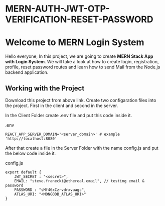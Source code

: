 # MERN-AUTH-JWT-OTP-VERIFICATION-RESET-PASSWORD

# Welcome to MERN Login System

Hello everyone, In this project, we are going to create **MERN Stack App with Login System**.
We will take a look at how to create login, registration, profile, reset password routes and learn
how to send Mail from the Node.js backend application.

## Working with the Project

Download this project from above link. Create two configaration files into the project.
First in the client and second in the server.

In the Client Folder create .env file and put this code inside it.

.env

```
REACT_APP_SERVER_DOMAIN='<server_domain>' # example 'http://localhost:8080'
```

After that create a file in the Server Folder with the name config.js and put the below code inside it.

config.js

```
export default {
    JWT_SECRET : "<secret>",
    EMAIL: "steve.franecki@ethereal.email", // testing email & password
    PASSWORD : "sMf46xCzrvdrxvuagc",
    ATLAS_URI: "<MONGODB_ATLAS_URI>"
}
```
